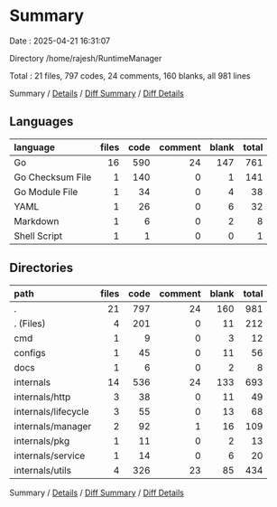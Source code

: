 # Summary

Date : 2025-04-21 16:31:07

Directory /home/rajesh/RuntimeManager

Total : 21 files,  797 codes, 24 comments, 160 blanks, all 981 lines

Summary / [Details](details.md) / [Diff Summary](diff.md) / [Diff Details](diff-details.md)

## Languages
| language | files | code | comment | blank | total |
| :--- | ---: | ---: | ---: | ---: | ---: |
| Go | 16 | 590 | 24 | 147 | 761 |
| Go Checksum File | 1 | 140 | 0 | 1 | 141 |
| Go Module File | 1 | 34 | 0 | 4 | 38 |
| YAML | 1 | 26 | 0 | 6 | 32 |
| Markdown | 1 | 6 | 0 | 2 | 8 |
| Shell Script | 1 | 1 | 0 | 0 | 1 |

## Directories
| path | files | code | comment | blank | total |
| :--- | ---: | ---: | ---: | ---: | ---: |
| . | 21 | 797 | 24 | 160 | 981 |
| . (Files) | 4 | 201 | 0 | 11 | 212 |
| cmd | 1 | 9 | 0 | 3 | 12 |
| configs | 1 | 45 | 0 | 11 | 56 |
| docs | 1 | 6 | 0 | 2 | 8 |
| internals | 14 | 536 | 24 | 133 | 693 |
| internals/http | 3 | 38 | 0 | 11 | 49 |
| internals/lifecycle | 3 | 55 | 0 | 13 | 68 |
| internals/manager | 2 | 92 | 1 | 16 | 109 |
| internals/pkg | 1 | 11 | 0 | 2 | 13 |
| internals/service | 1 | 14 | 0 | 6 | 20 |
| internals/utils | 4 | 326 | 23 | 85 | 434 |

Summary / [Details](details.md) / [Diff Summary](diff.md) / [Diff Details](diff-details.md)